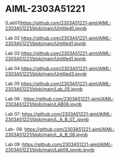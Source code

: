 # AIML-2303A51221
[Lab01]https://github.com/2303A51221-aiml/AIML-2303A51221/blob/main/Untitled0.ipynb

Lab 02 https://github.com/2303A51221-aiml/AIML-2303A51221/blob/main/Untitled1.ipynb

Lab 03 https://github.com/2303A51221-aiml/AIML-2303A51221/blob/main/Untitled1.ipynb

Lab 04 https://github.com/2303A51221-aiml/AIML-2303A51221/blob/main/Untitled3.ipynb

Lab 05 https://github.com/2303A51221-aiml/AIML-2303A51221/blob/main/Lab_05.ipynb

Lab 06 : https://github.com/2303A51221-aiml/AIML-2303A51221/blob/main/LAB06.ipynb

Lab 07: https://github.com/2303A51221-aiml/AIML-2303A51221/blob/main/L_A_B_07_.ipynb

Lab- 08: https://github.com/2303A51221-aiml/AIML-2303A51221/blob/main/L_A_B_08.ipynb

Lab 09 :https://github.com/2303A51221-aiml/AIML-2303A51221/blob/main/Lab09_ipynb.ipynb
